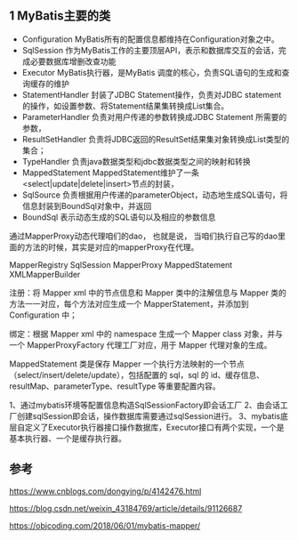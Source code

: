 ## 1 MyBatis主要的类
- Configuration        MyBatis所有的配置信息都维持在Configuration对象之中。
- SqlSession            作为MyBatis工作的主要顶层API，表示和数据库交互的会话，完成必要数据库增删改查功能
- Executor               MyBatis执行器，是MyBatis 调度的核心，负责SQL语句的生成和查询缓存的维护
- StatementHandler 封装了JDBC Statement操作，负责对JDBC statement 的操作，如设置参数、将Statement结果集转换成List集合。
- ParameterHandler  负责对用户传递的参数转换成JDBC Statement 所需要的参数，
- ResultSetHandler   负责将JDBC返回的ResultSet结果集对象转换成List类型的集合；
- TypeHandler          负责java数据类型和jdbc数据类型之间的映射和转换
- MappedStatement  MappedStatement维护了一条<select|update|delete|insert>节点的封装，
- SqlSource              负责根据用户传递的parameterObject，动态地生成SQL语句，将信息封装到BoundSql对象中，并返回
- BoundSql              表示动态生成的SQL语句以及相应的参数信息

通过MapperProxy动态代理咱们的dao， 也就是说， 当咱们执行自己写的dao里面的方法的时候，其实是对应的mapperProxy在代理。

MapperRegistry
SqlSession
MapperProxy
MappedStatement
XMLMapperBuilder

注册：将 Mapper xml 中的节点信息和 Mapper 类中的注解信息与 Mapper 类的方法一一对应，每个方法对应生成一个 MapperStatement，并添加到 Configuration 中；

绑定：根据 Mapper xml 中的 namespace 生成一个 Mapper class 对象，并与一个 MapperProxyFactory 代理工厂对应，用于 Mapper 代理对象的生成。

MappedStatement 类是保存 Mapper 一个执行方法映射的一个节点（select/insert/delete/update），包括配置的 sql，sql 的 id、缓存信息、resultMap、parameterType、resultType 等重要配置内容。


1、通过mybatis环境等配置信息构造SqlSessionFactory即会话工厂
2、由会话工厂创建sqlSession即会话，操作数据库需要通过sqlSession进行。
3、mybatis底层自定义了Executor执行器接口操作数据库，Executor接口有两个实现，一个是基本执行器、一个是缓存执行器。


## 参考
https://www.cnblogs.com/dongying/p/4142476.html

https://blog.csdn.net/weixin_43184769/article/details/91126687

https://objcoding.com/2018/06/01/mybatis-mapper/
